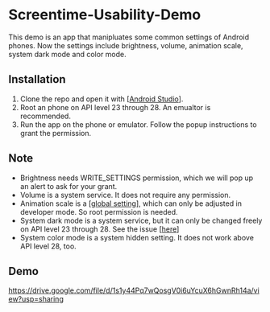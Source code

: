 # Screentime-Usability-Demo
This demo is an app that manipluates some common settings of Android phones. Now the settings include brightness, volume, animation scale, system dark mode and color mode.

## Installation
1. Clone the repo and open it with [[Android Studio](https://developer.android.com/studio)].
2. Root an phone on API level 23 through 28. An emualtor is recommended.
3. Run the app on the phone or emulator. Follow the popup instructions to grant the permission.

## Note
- Brightness needs WRITE_SETTINGS permission, which we will pop up an alert to ask for your grant.
- Volume is a system service. It does not require any permission.
- Animation scale is a [[global setting](https://developer.android.com/reference/android/provider/Settings.Global)], which can only be adjusted in developer mode. So root permission is needed.
- System dark mode is a system service, but it can only be changed freely on API level 23 through 28. See the issue [[here](https://issuetracker.google.com/issues/173628055?pli=1)]
- System color mode is a system hidden setting. It does not work above API level 28, too.

## Demo
https://drive.google.com/file/d/1s1y44Pq7wQosgV0i6uYcuX6hGwnRh14a/view?usp=sharing
